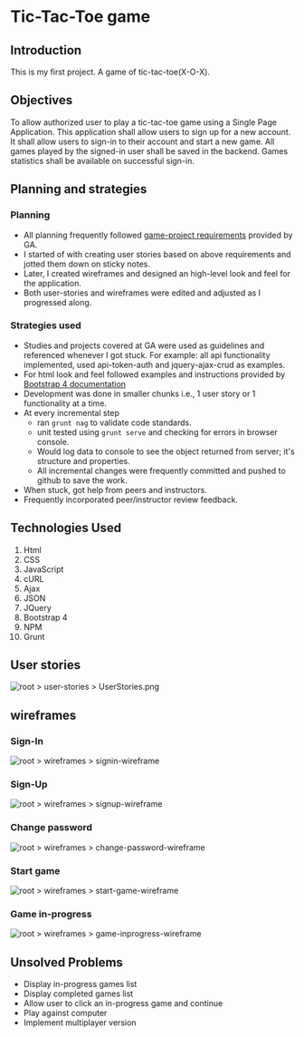 # Tic-Tac-Toe game

## Introduction

This is my first project. A game of tic-tac-toe(X-O-X).

## Objectives

To allow authorized user to play a tic-tac-toe game using a Single Page Application. This application shall allow users to sign up for a new account. It shall allow users to sign-in to their account and start a new game. All games played by the signed-in user shall be saved in the backend. Games statistics shall be available on successful sign-in.

## Planning and strategies

### Planning
* All planning frequently followed [game-project requirements](https://git.generalassemb.ly/ga-wdi-boston/game-project/blob/master/requirements.md) provided by GA.
* I started of with creating user stories based on above requirements and jotted them down on sticky notes.
* Later, I created wireframes and designed an high-level look and feel for the application.
* Both user-stories and wireframes were edited and adjusted as I progressed along.

### Strategies used
* Studies and projects covered at GA were used as guidelines and referenced whenever I got stuck. For example: all api functionality implemented, used api-token-auth and jquery-ajax-crud as examples.
* For html look and feel followed examples and instructions provided by [Bootstrap 4 documentation](https://getbootstrap.com/docs/4.0/getting-started/introduction/)
* Development was done in smaller chunks i.e., 1 user story or 1 functionality at a time.
* At every incremental step
  - ran `grunt nag` to validate code standards.
  - unit tested using `grunt serve` and checking for errors in browser console.
  - Would log data to console to see the object returned from server; it's structure and properties.
  - All incremental changes were frequently committed and pushed to github to save the work.
* When stuck, got help from peers and instructors.
* Frequently incorporated peer/instructor review feedback.

## Technologies Used

1. Html
2. CSS
3. JavaScript
4. cURL
5. Ajax
6. JSON
7. JQuery
8. Bootstrap 4
9. NPM
10. Grunt

## User stories
![ root > user-stories > UserStories.png](https://github.com/shantalanarayan/sn-games-tic-tac-toe-client/blob/master/user-stories/UserStories.png)

## wireframes
### Sign-In
![root > wireframes > signin-wireframe](https://github.com/shantalanarayan/sn-games-tic-tac-toe-client/blob/master/wireframes/signin-wireframe.jpg)

### Sign-Up
![root > wireframes > signup-wireframe](https://github.com/shantalanarayan/sn-games-tic-tac-toe-client/blob/master/wireframes/signup-wireframe.jpg)

### Change password
![root > wireframes > change-password-wireframe](https://github.com/shantalanarayan/sn-games-tic-tac-toe-client/blob/master/wireframes/change-password-wireframe.jpg)

### Start game
![root > wireframes > start-game-wireframe](https://github.com/shantalanarayan/sn-games-tic-tac-toe-client/blob/master/wireframes/start-game-wireframe.jpg)

### Game in-progress
![root > wireframes > game-inprogress-wireframe](https://github.com/shantalanarayan/sn-games-tic-tac-toe-client/blob/master/wireframes/game-inprogress-wireframe.jpg)

## Unsolved Problems
* Display in-progress games list
* Display completed games list
* Allow user to click an in-progress game and continue
* Play against computer
* Implement multiplayer version
